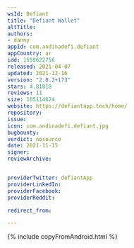 ```yaml
---
wsId: Defiant
title: "Defiant Wallet"
altTitle: 
authors:
- danny
appId: com.andinadefi.defiant
appCountry: ar
idd: 1559622756
released: 2021-04-07
updated: 2021-12-16
version: "2.0.2+173"
stars: 4.81818
reviews: 11
size: 105114624
website: https://defiantapp.tech/home/
repository: 
issue: 
icon: com.andinadefi.defiant.jpg
bugbounty: 
verdict: nosource
date: 2021-11-15
signer: 
reviewArchive:


providerTwitter: defiantApp
providerLinkedIn: 
providerFacebook: 
providerReddit: 

redirect_from:

---
```


{% include copyFromAndroid.html %}
